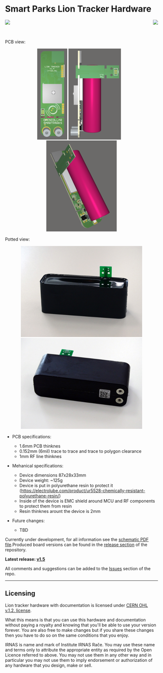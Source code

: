 # Smart Parks Lion Tracker Hardware
<img src="https://github.com/IRNAS/smartparks-lion-tracker-mechanics/blob/master/LION/logo/irnas-logo.png" height="100"> <img src="https://github.com/IRNAS/smartparks-lion-tracker-mechanics/blob/master/LION/logo/smartparks-logo.png" height="150" align="right">

<br>

PCB view:
<p align="center">
<img src="https://github.com/IRNAS/smartparks-lion-tracker-hardware/blob/master/LION/04_OUTPUT_FILES/Lion_1.png" height="300">			<img src="https://github.com/IRNAS/smartparks-lion-tracker-hardware/blob/master/LION/04_OUTPUT_FILES/Lion_2.png" height="300">				<img src="https://github.com/IRNAS/smartparks-lion-tracker-hardware/blob/master/LION/04_OUTPUT_FILES/Lion_4.png" height="300">
</p>

Potted view:
<p align="center">
<img src="https://github.com/IRNAS/smartparks-lion-tracker-hardware/blob/master/LION/04_OUTPUT_FILES/Lion_potted_1.JPG" height="300">			<img src="https://github.com/IRNAS/smartparks-lion-tracker-hardware/blob/master/LION/04_OUTPUT_FILES/Lion_potted_2.JPG" height="300">
</p>

- PCB specifications:
	- 1.6mm PCB thinknes
	- 0.152mm (6mil) trace to trace and trace to polygon clearance
	- 1mm RF line thinknes

- Mehanical specifications:
	- Device dimensions 87x28x33mm
	- Device weight: ~125g
	- Device is put in polyurethane resin to protect it (https://electrolube.com/product/ur5528-chemically-resistant-polyurethane-resin/)
	- Inside of the device is EMC shield around MCU and RF components to protect them from resin
	- Resin thinknes arount the device is 2mm

- Future changes:
	- TBD

Currently under development, for all information see the [schematic PDF file](https://github.com/IRNAS/smartparks-lion-tracker-hardware/blob/master/LION/06_RELEASE/V1.3/Lion_Tracker_V1.3_SCHEMATICS/Lion_Tracker_V1.3_SCHEMATICS.PDF).Produced board versions can be found in the [release section](https://github.com/IRNAS/smartparks-lion-tracker-hardware/releases) of the repository.

**Latest release: [v1.5](https://github.com/IRNAS/smartparks-lion-tracker-hardware)**


All comments and suggestions can be added to the [Issues](https://github.com/IRNAS/smartparks-lion-tracker-hardware/issues) section of the repo.

---

## Licensing

Lion tracker hardware with documentation is licensed under [CERN OHL v.1.2. license](https://www.ohwr.org/licenses/cern-ohl/license_versions/v1.2).

What this means is that you can use this hardware and documentation without paying a royalty and knowing that you'll be able to use your version forever. You are also free to make changes but if you share these changes then you have to do so on the same conditions that you enjoy.

IRNAS is name and mark of Institute IRNAS Rače. You may use these name and terms only to attribute the appropriate entity as required by the Open Licence referred to above. You may not use them in any other way and in particular you may not use them to imply endorsement or authorization of any hardware that you design, make or sell.
